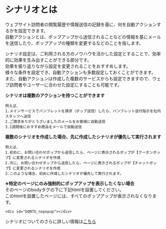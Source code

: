 # シナリオとは  
ウェブサイト訪問者の閲覧履歴や情報送信の記録を基に、何を自動アクションするかを設定できます。  
自動アクションとは、ポップアップから送信されることなどの情報を基にメールを送信したり、ポップアップの種類を変更するなどのことを指します。  

シナリオ設定は、ご利用される方のノウハウを活かした設定とすることで、効率的に効果を生み出すことができる部分です。  
効果を振り返りながら設定を変更されることをおすすめします。  
様々な条件を設定でき、自動アクションも多数設定しておくことができます。  
また、自動アクションは作成した複数のサービスからも設定できますので、ウェブ訪問者やユーザーに合わせた設定にすることも可能です。  
  
**シナリオは複数のアクションを持つことができます**
```
例えば、
1.メインサービスでパンフレットを請求（ポップ送信）したら、パンフレット送付指示を社内スタッフへ送信  
2.ご請求ありがとうざいましたのメールをお客様に自動送信  
3.1週間後におすすめ商品をメールで自動送信
```

**複数のシナリオを作成した場合、先に作成したシナリオが優先して実行されます**  
```
例えば、
1.初めに、お問い合わせポップから送信したら、ページに表示されるポップが【クーポンポップ】に変更されるシナリオを作成
2.次に、お問い合わせポップから送信したら、ページに表示されるポップが【チャットポップ】に変更されるシナリオを作成
3.このような場合、初めに作成したシナリオが優先して実行されます。
```

**※特定のページにのみ強制的にポップアップを表示したくない場合**  
そのページのbodyタグの下に下記htmlを設置してください。  
このhtmlを設置したページには、すべてのポップアップが表示されなくなります。  
```
<div id="bQN7U_nopopup"></div>
```

シナリオについてのさらに詳しい情報は[こちら](https://happi.net/category/function/scenario/)
